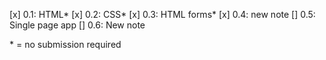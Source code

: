 [x] 0.1: HTML*
[x] 0.2: CSS*
[x] 0.3: HTML forms*
[x] 0.4: new note
[] 0.5: Single page app
[] 0.6: New note

\* = no submission required